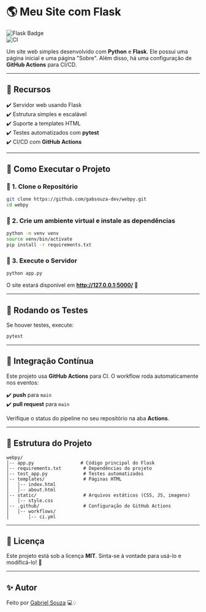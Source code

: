 # 🌎 Meu Site com Flask

![Flask Badge](https://img.shields.io/badge/Flask-Python-blue)  
![CI](https://github.com/gabsouza-dev/webpy/actions/workflows/ci.yml/badge.svg)  

Um site web simples desenvolvido com **Python** e **Flask**. Ele possui uma página inicial e uma página "Sobre". Além disso, há uma configuração de **GitHub Actions** para CI/CD.

---

## 📌 Recursos  

✔️ Servidor web usando Flask  
✔️ Estrutura simples e escalável  
✔️ Suporte a templates HTML  
✔️ Testes automatizados com **pytest**  
✔️ CI/CD com **GitHub Actions**  

---

## 🚀 Como Executar o Projeto  

### 🔹 1. Clone o Repositório  

```bash
git clone https://github.com/gabsouza-dev/webpy.git
cd webpy
```

### 🔹 2. Crie um ambiente virtual e instale as dependências  

```bash
python -m venv venv
source venv/bin/activate
pip install -r requirements.txt
```

### 🔹 3. Execute o Servidor  

```bash
python app.py
```

O site estará disponível em **http://127.0.0.1:5000/** 🎉  

---

## 🧪 Rodando os Testes  

Se houver testes, execute:

```bash
pytest
```

---

## 🔄 Integração Contínua  

Este projeto usa **GitHub Actions** para CI. O workflow roda automaticamente nos eventos:  

✔️ **push** para `main`  
✔️ **pull request** para `main`  

Verifique o status do pipeline no seu repositório na aba **Actions**.

---

## 📂 Estrutura do Projeto  

```
webpy/
│-- app.py                 # Código principal do Flask
│-- requirements.txt        # Dependências do projeto
│-- test_app.py             # Testes automatizados
│-- templates/              # Páginas HTML
│   │-- index.html
│   │-- about.html
│-- static/                 # Arquivos estáticos (CSS, JS, imagens)
│   │-- style.css
│-- .github/                # Configuração do GitHub Actions
│   │-- workflows/
│       │-- ci.yml
```

---

## 📜 Licença  

Este projeto está sob a licença **MIT**. Sinta-se à vontade para usá-lo e modificá-lo! 🚀  

---

## ✨ Autor  

Feito por [Gabriel Souza](https://github.com/gabsouza-dev) 💻💡
